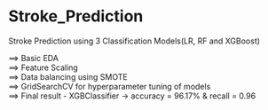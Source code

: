 # Stroke_Prediction
Stroke Prediction using 3 Classification Models(LR, RF and XGBoost)

==> Basic EDA  
==> Feature Scaling  
==> Data balancing using SMOTE  
==> GridSearchCV for hyperparameter tuning of models  
==> Final result - XGBClassifier -> accuracy = 96.17% & recall = 0.96  
